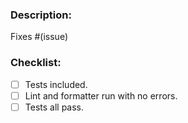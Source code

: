 <!-- If this is your first pull request for TCR please read the contributor docs at:
https://github.com/murex/TCR/blob/main/CONTRIBUTING.md.
Be sure that your work is based off `develop` branch. --> 

### Description:
<!-- A summary of the change included and which issue it addresses.
Please include any relevant motivation and background. -->

Fixes #(issue)

### Checklist:
<!-- Please tick these as appropriate using [x] -->

- [ ] Tests included.
- [ ] Lint and formatter run with no errors.
- [ ] Tests all pass.
